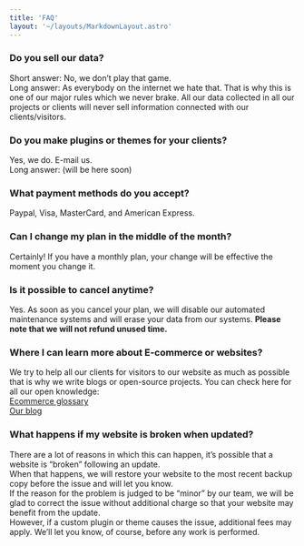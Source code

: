 ```yaml
---
title: 'FAQ'
layout: '~/layouts/MarkdownLayout.astro'
---
```


### Do you sell our data?

Short answer: No, we don’t play that game.  
Long answer: As everybody on the internet we hate that. That is why this is one of our major rules which we never brake. All our data collected in all our projects or clients will never sell information connected with our clients/visitors.

### Do you make plugins or themes for your clients?

Yes, we do. E-mail us.  
Long answer: (will be here soon)

### What payment methods do you accept?

Paypal, Visa, MasterCard, and American Express.

### Can I change my plan in the middle of the month?

Certainly! If you have a monthly plan, your change will be effective the moment you change it.

### Is it possible to cancel anytime?

Yes. As soon as you cancel your plan, we will disable our automated maintenance systems and will erase your data from our systems. **Please note that we will not refund unused time.**

### Where I can learn more about E-commerce or websites?

We try to help all our clients for visitors to our website as much as possible that is why we write blogs or open-source projects. You can check here for all our open knowledge:  
[Ecommerce glossary](https://github.com/MrGKanev/Ecommerce-Glossary)  
[Our blog](https://mgknet.com/blog/)

### What happens if my website is broken when updated?

There are a lot of reasons in which this can happen, it’s possible that a website is “broken” following an update.  
When that happens, we will restore your website to the most recent backup copy before the issue and will let you know.  
If the reason for the problem is judged to be “minor” by our team, we will be glad to correct the issue without additional charge so that your website may benefit from the update.  
However, if a custom plugin or theme causes the issue, additional fees may apply. We’ll let you know, of course, before any work is performed.
